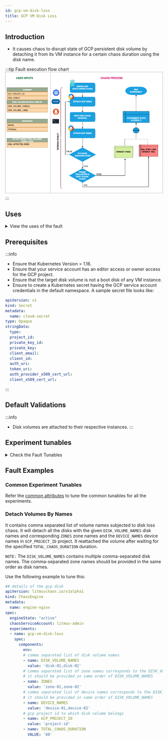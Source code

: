 ```yaml
---
id: gcp-vm-disk-loss
title: GCP VM Disk Loss
---
```


## Introduction
- It causes chaos to disrupt state of GCP persistent disk volume by detaching it from its VM instance for a certain chaos duration using the disk name.

:::tip Fault execution flow chart
![GCP VM Disk Loss](./static/images/gcp-vm-disk-loss.png)
:::

## Uses
<details>
<summary>View the uses of the fault</summary>
<div>
Coming soon.
</div>
</details>

## Prerequisites
:::info
- Ensure that Kubernetes Version > 1.16.
- Ensure that your service account has an editor access or owner access for the GCP project.
- Ensure that the target disk volume is not a boot disk of any VM instance.
- Ensure to create a Kubernetes secret having the GCP service account credentials in the default namespace. A sample secret file looks like:
```yaml
apiVersion: v1
kind: Secret
metadata:
  name: cloud-secret
type: Opaque
stringData:
  type:
  project_id:
  private_key_id:
  private_key:
  client_email:
  client_id:
  auth_uri:
  token_uri:
  auth_provider_x509_cert_url:
  client_x509_cert_url:
```
:::

## Default Validations
:::info
- Disk volumes are attached to their respective instances.
:::

## Experiment tunables
<details>
    <summary>Check the Fault Tunables</summary>
    <h2>Mandatory Fields</h2>
    <table>
      <tr>
        <th> Variables </th>
        <th> Description </th>
        <th> Notes </th>
      </tr>
      <tr>
        <td> GCP_PROJECT_ID </td>
        <td> The ID of the GCP Project of which the disk volumes are a part of </td>
        <td> All the target disk volumes should belong to a single GCP Project </td>
      </tr>
      <tr>
        <td> DISK_VOLUME_NAMES </td>
        <td> Target non-boot persistent disk volume names</td>
        <td> Multiple disk volume names can be provided as disk1,disk2,... </td>
      </tr>
      <tr>
        <td> ZONES </td>
        <td> The zones of respective target disk volumes </td>
        <td> Provide the zone for every target disk name as zone1,zone2... in the respective order of <code>DISK_VOLUME_NAMES</code>  </td>
      </tr>
      <tr>
        <td> DEVICE_NAMES </td>
        <td> The device names of respective target disk volumes </td>
        <td> Provide the device name for every target disk name as deviceName1,deviceName2... in the respective order of <code>DISK_VOLUME_NAMES</code>  </td>
      </tr>
    </table>
    <h2>Optional Fields</h2>
    <table>
      <tr>
        <th> Variables </th>
        <th> Description </th>
        <th> Notes </th>
      </tr>
      <tr>
        <td> TOTAL_CHAOS_DURATION </td>
        <td> The total time duration for chaos insertion (sec) </td>
        <td> Defaults to 30s </td>
      </tr>
       <tr>
        <td> CHAOS_INTERVAL </td>
        <td> The interval (in sec) between the successive chaos iterations (sec) </td>
        <td> Defaults to 30s </td>
      </tr>
      <tr>
        <td> SEQUENCE </td>
        <td> It defines sequence of chaos execution for multiple disks </td>
        <td> Default value: parallel. Supported: serial, parallel </td>
      </tr>
      <tr>
        <td> RAMP_TIME </td>
        <td> Period to wait before and after injection of chaos in sec </td>
        <td> Eg. 30 </td>
      </tr>
    </table>
</details>

## Fault Examples

### Common Experiment Tunables
Refer the [common attributes](../common-tunables-for-all-experiments) to tune the common tunables for all the experiments.

### Detach Volumes By Names

It contains comma separated list of volume names subjected to disk loss chaos. It will detach all the disks with the given `DISK_VOLUME_NAMES` disk names and corresponding `ZONES` zone names and the `DEVICE_NAMES` device names in `GCP_PROJECT_ID` project.  It reattached the volume after waiting for the specified `TOTAL_CHAOS_DURATION` duration.

`NOTE:` The `DISK_VOLUME_NAMES` contains multiple comma-separated disk names. The comma-separated zone names should be provided in the same order as disk names.

Use the following example to tune this:

[embedmd]:# (./static/manifests/gcp-vm-disk-loss/gcp-disk-loss.yaml yaml)
```yaml
## details of the gcp disk
apiVersion: litmuschaos.io/v1alpha1
kind: ChaosEngine
metadata:
  name: engine-nginx
spec:
  engineState: "active"
  chaosServiceAccount: litmus-admin
  experiments:
  - name: gcp-vm-disk-loss
    spec:
      components:
        env:
        # comma separated list of disk volume names
        - name: DISK_VOLUME_NAMES
          value: 'disk-01,disk-02'
        # comma separated list of zone names corresponds to the DISK_VOLUME_NAMES
        # it should be provided in same order of DISK_VOLUME_NAMES
        - name: ZONES
          value: 'zone-01,zone-02'
        # comma separated list of device names corresponds to the DISK_VOLUME_NAMES
        # it should be provided in same order of DISK_VOLUME_NAMES
        - name: DEVICE_NAMES
          value: 'device-01,device-02'
        # gcp project id to which disk volume belongs
        - name: GCP_PROJECT_ID
          value: 'project-id'
        - name: TOTAL_CHAOS_DURATION
          VALUE: '60'
```
